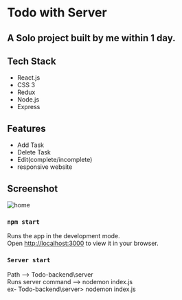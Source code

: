 <h1>Todo with Server</h1>
<h2>A Solo project built by me within 1 day.</h2>

## Tech Stack

- React.js
- CSS 3
- Redux
- Node.js
- Express

## Features

- Add Task
- Delete Task
- Edit(complete/incomplete)
- responsive website

## Screenshot

<img src="https://user-images.githubusercontent.com/107308031/190953004-b4dedd18-cf95-4966-bb09-323a05c8a1ee.png"  alt="home" />


### `npm start`

Runs the app in the development mode.\
Open [http://localhost:3000](http://localhost:3000) to view it in your browser.

### `Server start`

Path --> Todo-backend\server
<br/>
Runs server command --> nodemon index.js
<br/>
ex-  Todo-backend\server> nodemon index.js
<br/>
